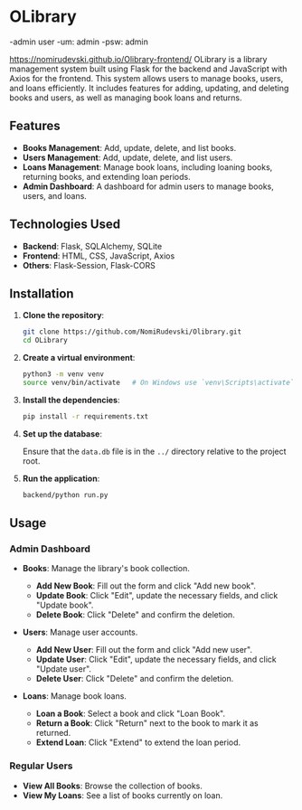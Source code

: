 # OLibrary
-admin user
-um: admin
-psw: admin

https://nomirudevski.github.io/Olibrary-frontend/
OLibrary is a library management system built using Flask for the backend and JavaScript with Axios for the frontend. This system allows users to manage books, users, and loans efficiently. It includes features for adding, updating, and deleting books and users, as well as managing book loans and returns.

## Features

- **Books Management**: Add, update, delete, and list books.
- **Users Management**: Add, update, delete, and list users.
- **Loans Management**: Manage book loans, including loaning books, returning books, and extending loan periods.
- **Admin Dashboard**: A dashboard for admin users to manage books, users, and loans.

## Technologies Used

- **Backend**: Flask, SQLAlchemy, SQLite
- **Frontend**: HTML, CSS, JavaScript, Axios
- **Others**: Flask-Session, Flask-CORS

## Installation

1. **Clone the repository**:

    ```sh
    git clone https://github.com/NomiRudevski/Olibrary.git
    cd OLibrary
    ```

2. **Create a virtual environment**:

    ```sh
    python3 -m venv venv
    source venv/bin/activate   # On Windows use `venv\Scripts\activate`
    ```

3. **Install the dependencies**:

    ```sh
    pip install -r requirements.txt
    ```

4. **Set up the database**:

    Ensure that the `data.db` file is in the `../` directory relative to the project root.

5. **Run the application**:

    ```sh
    backend/python run.py
    ```

## Usage

### Admin Dashboard

- **Books**: Manage the library's book collection.
  - **Add New Book**: Fill out the form and click "Add new book".
  - **Update Book**: Click "Edit", update the necessary fields, and click "Update book".
  - **Delete Book**: Click "Delete" and confirm the deletion.

- **Users**: Manage user accounts.
  - **Add New User**: Fill out the form and click "Add new user".
  - **Update User**: Click "Edit", update the necessary fields, and click "Update user".
  - **Delete User**: Click "Delete" and confirm the deletion.

- **Loans**: Manage book loans.
  - **Loan a Book**: Select a book and click "Loan Book".
  - **Return a Book**: Click "Return" next to the book to mark it as returned.
  - **Extend Loan**: Click "Extend" to extend the loan period.

### Regular Users

- **View All Books**: Browse the collection of books.
- **View My Loans**: See a list of books currently on loan.

